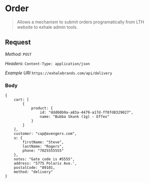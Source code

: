 # Order

> Allows a mechanism to submit orders programatically from LTH website to exhale admin tools.

## Request

_Method:_ `POST`

_Headers_: `Content-Type: application/json`

_Example URI_ `https://exhalebrands.com/api/delivery`

### Body

```
{
	cart: [
		{
			product: {
				id: "ddd60b9a-a83a-4479-a17d-ff0fd8329027",
				name: "Bubba Skunk (1g) - Effex"
			}
		}
	],
	customer: "cap@avengers.com",
	u: {
		firstName: "Steve",
		lastName: "Rogers",
		phone: "7025555555"
	},
	notes: "Gate code is #5555",
	address: "5775 Polaris Ave.',
	postalCode: "89101,
	method: "delivery"
}
```

